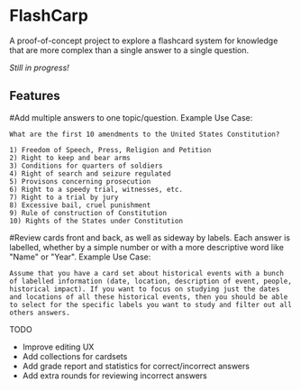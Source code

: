 
FlashCarp
===========================

A proof-of-concept project to explore a flashcard system for knowledge that are more complex than a single answer to a single question.

*Still in progress!*

Features
--------
#Add multiple answers to one topic/question.
Example Use Case:
```
What are the first 10 amendments to the United States Constitution?

1) Freedom of Speech, Press, Religion and Petition
2) Right to keep and bear arms
3) Conditions for quarters of soldiers
4) Right of search and seizure regulated
5) Provisons concerning prosecution
6) Right to a speedy trial, witnesses, etc.
7) Right to a trial by jury
8) Excessive bail, cruel punishment
9) Rule of construction of Constitution
10) Rights of the States under Constitution

```


#Review cards front and back, as well as sideway by labels.
Each answer is labelled, whether by a simple number or with a more descriptive word like "Name" or "Year".
Example Use Case:
```
Assume that you have a card set about historical events with a bunch of labelled information (date, location, description of event, people, historical impact). If you want to focus on studying just the dates and locations of all these historical events, then you should be able to select for the specific labels you want to study and filter out all others answers.

```



TODO
- Improve editing UX
- Add collections for cardsets
- Add grade report and statistics for correct/incorrect answers
- Add extra rounds for reviewing incorrect answers
